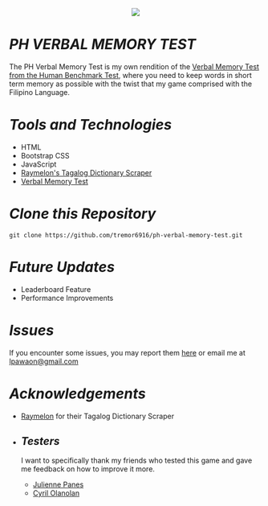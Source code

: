 <p align="center">
<a href=""><img src="https://img.shields.io/website-up-down-green-red/http/monip.org.svg"></img></a>
</p>

# __*PH VERBAL MEMORY TEST*__
The PH Verbal Memory Test is my own rendition of the <a href="https://humanbenchmark.com/tests/verbal-memory"> Verbal Memory Test from the Human Benchmark Test</a>, where you need to keep words in short term memory as possible with the twist that my game comprised with the Filipino Language.

# __*Tools and Technologies*__
- HTML
- Bootstrap CSS
- JavaScript
- [Raymelon's Tagalog Dictionary Scraper](https://github.com/raymelon/tagalog-dictionary-scraper)
- [Verbal Memory Test](https://humanbenchmark.com/tests/verbal-memory)

# __*Clone this Repository*__
```
git clone https://github.com/tremor6916/ph-verbal-memory-test.git
```
# __*Future Updates*__
- Leaderboard Feature
- Performance Improvements

# __*Issues*__
If you encounter some issues, you may report them [here](https://github.com/tremor6916/ph-verbal-memory-test/issues) or email me at lpawaon@gmail.com

# __*Acknowledgements*__
- [Raymelon](https://github.com/raymelon) for their Tagalog Dictionary Scraper

- ## __*Testers*__
  I want to specifically thank my friends who tested this game and gave me feedback on how to improve it more.
  - [Julienne Panes](https://twitter.com/eyayayah)
  - [Cyril Olanolan](https://twitter.com/cyrilolanolan)

